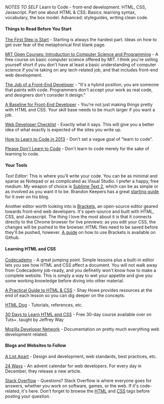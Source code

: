 _NOTES TO SELF_ Learn to Code - front-end development. HTML, CSS, Javascript. Part one about HTML & CSS. Basics: learning syntax, vocabulary, the box model. Advanced: styleguides, writing clean code.

#### Things to Read Before You Start

[The First Step is Start](http://37signals.com/svn/posts/2538-the-first-step-is-to-start) - Starting is always the hardest part. Ideas on how to get over fear of the metaphorical first blank page.

[MIT Open Courses: Introduction to Computer Science and Programming](http://ocw.mit.edu/courses/electrical-engineering-and-computer-science/6-00sc-introduction-to-computer-science-and-programming-spring-2011/) - A free course on basic computer science offered by MIT. I think you're selling yourself short if you don't have at least a basic understanding of computer science if you're taking on any tech-related job, and that includes front-end web development.

[The Job of a Front-End Developer](http://www.onlinetools.org/articles/fed2.html) - "It's a hybrid position, you are someone that paints with code. Programmers don't accept your work as real code, and designers don't consider it design."

[A Baseline for Front-End Developer](http://rmurphey.com/blog/2012/04/12/a-baseline-for-front-end-developers/) - You're not just making things pretty with HTML and CSS. Your skill base needs to be much larger if you want a job.

[Web Developer Checklist](http://webdevchecklist.com/) - Exactly what it says. This will give you a better idea of what exactly is expected of the sites you write up.

[How to Learn to Code in 2013](http://blog.enoughtobedanger.us/how-to-learn-to-code-in-2013/) - Don't set a vague goal of "learn to code".

[Please Don't Learn to Code](http://www.codinghorror.com/blog/2012/05/please-dont-learn-to-code.html) - Don't learn to code merely for the sake of learning to code.

#### Your Tools

_Text Editor_: This is where you'll write your code. You can be as minimal and sparse as Notepad or as complicated as Visual Studio. I prefer a happy, free medium. My weapon of choice is [Sublime Text 2](http://www.sublimetext.com/2), which can be as simple or as involved as you want it to be. Brandon Keepers has a great [starting guide](http://opensoul.org/blog/archives/2012/01/12/getting-started-with-sublime-text-2/) for it over on his blog. 

Another editor worth looking into is [Brackets](http://brackets.io/), an open-source editor geared towards front-end web developers. It's open-source and built with HTML, CSS, and Javascript. The thing I love the most about it is that it connects directly to the Chrome browser for live previews: as you edit your CSS, the changes will be pushed to the browser. HTML files need to be saved before they'll be pushed, however. [A guide](https://github.com/adobe/brackets/wiki/How-to-Use-Brackets) on how to use Brackets is available on Github.

#### Learning HTML and CSS

[Codecademy](http://www.codecademy.com) - A great jumping point. Simple lessons plus a built-in editor lets you see how HTML and CSS affect a document. You will not walk away from Codecademy job-ready, and you definetly won't know how to make a complete website. This is simply a way to wet your appetite and give you some working knowledge before diving into other material.

[A Practical Guide to HTML & CSS](http://learn.shayhowe.com/) - Shay Howe provides resources at the end of each lesson so you can dig deeper on the concepts.

[HTML Dog](http://htmldog.com/) - Tutorials, references, etc.

[30 Days to Learn HTML and CSS](https://tutsplus.com/course/30-days-to-learn-html-and-css/) - Free 30-day course available over on Tuts+. taught by Jeffrey Way

[Mozilla Developer Network](https://developer.mozilla.org/en-US/) - Documentation on pretty much everything web development related.

#### Blogs and Websites to Follow

[A List Apart](http://www.alistapart.com/) - Design and development, web standards, best practices, etc. 

[24 Ways](http://24ways.org/) - An advent calendar for web developers. For every day in December, they release a new article.

[Stack Overflow](http://stackoverflow.com/) - Questions? Stack Overflow is where everyone goes for answers, whether you work on software, games, or the web. If it's code-related, it's here. Don't forget to browse the [HTML](http://stackoverflow.com/questions/tagged/html) and [CSS](http://stackoverflow.com/questions/tagged/CSS) tags before posting your question.

